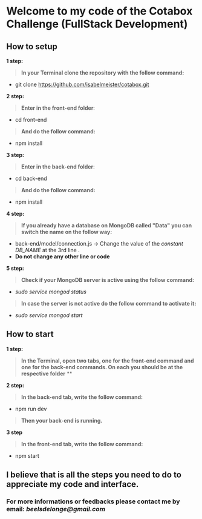 # Welcome to my code of the Cotabox Challenge (FullStack Development)

## How to setup

**1 step:**
> **In your Terminal clone the repository with the follow command:**
 * git clone https://github.com/isabelmeister/cotabox.git
  
**2 step:**
> **Enter in the front-end folder**:
  * cd front-end
  > **And do the follow command:**
  * npm install
    
**3 step:**
> **Enter in the back-end folder**:
  * cd back-end
  > **And do the follow command:**
  * npm install
  
**4 step:**
> **If you already have a database on MongoDB called "Data" you can switch the name on the follow way:**
  * back-end/model/connection.js -> Change the value of the _constant DB_NAME_ at the 3rd line .
  * **Do not change any other line or code**

**5 step:**
> **Check if your MongoDB server is active using the follow command:**
* _sudo service mongod status_
> **In case the server is not active do the follow command to activate it:**
* _sudo service mongod start_

## How to start

**1 step:**
> **In the Terminal, open two tabs, one for the front-end command and one for the back-end commands.
On each you should be at the respective folder**
  > **
  
**2 step:**
> **In the back-end tab, write the follow command:**
* npm run dev
> **Then your back-end is running.**
  
**3 step**
> **In the front-end tab, write the follow command:**
* npm start
  
## I believe that is all the steps you need to do to appreciate my code and interface.
### For more **informations** or **feedbacks** please **contact me by email: _beelsdelonge@gmail.com_**
